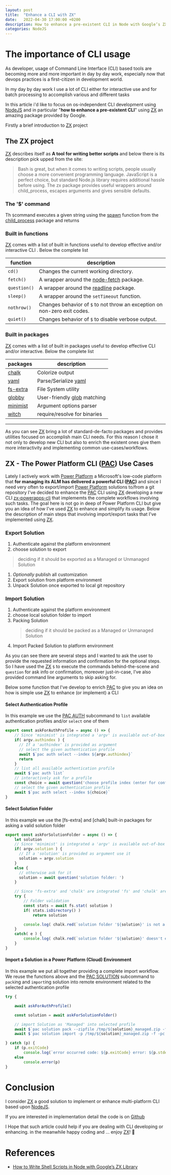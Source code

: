 ```yaml
---
layout: post
title:  "Enhance a CLI with ZX"
date:   2022-04-30 17:00:00 +0200
description: How to enhance a pre-existent CLI in Node with Google’s ZX Library
categories: NodeJS
---
```


# The importance of CLI usage

As developer, usage of Command Line Interface (CLI) based tools are becoming more and more important in day by day work, especially now that devops practices is a first-citizen in development world.

In my day by day work I use a lot of CLI either for interactive use and for batch processing to accomplish various and different tasks

In this article i'd like to focus on os-independent CLI development using [NodeJS] and in particular "**how to enhance a pre-existent CLI**" using [ZX] an amazing package provided by Google.

Firstly a brief introduction to [ZX] project

## The ZX project

[ZX] describes itself as **A tool for writing better scripts** and below there is its description pick upped from the site:

>Bash is great, but when it comes to writing scripts, people usually choose a more convenient programming language. JavaScript is a perfect choice, but standard Node.js library requires additional hassle before using. The zx package provides useful wrappers around child_process, escapes arguments and gives sensible defaults.

### The '$' command

Th `$`command executes a given string using the [spawn] function from the [child_process] package and returns

### Built in functions

[ZX] comes with a list of built in functions useful to develop effective and/or interactive CLI . Below the complete list

function | description
--- | ---
`cd()` | Changes the current working directory.
`fetch()` | A wrapper around the [node-fetch] package.
`question()` | A wrapper around the [readline] package.
`sleep()`| A wrapper around the `setTimeout` function.
`nothrow()`| Changes behavior of `$` to not throw an exception on non-zero exit codes.
`quiet()` | Changes behavior of `$` to disable verbose output.

### Built in packages

[ZX] comes with a list of built in packages useful to develop effective CLI and/or interactive. Below the complete list

  packages | description
 --- | ---
[chalk](https://www.npmjs.com/package/chalk) | Colorize output
[yaml](https://www.npmjs.com/package/yaml) | Parse/Serialize [yaml]
[fs-extra](https://www.npmjs.com/package/fs-extra) | File System utility
[globby](https://www.npmjs.com/package/globby) | User-friendly [glob] matching
[minimist](https://www.npmjs.com/package/minimist) | Argument options parser
[witch](https://www.npmjs.com/package/witch) | require/resolve for binaries

----

As you can see [ZX] bring a lot of standard-de-facto packages and provides utilities focused on accomplish main CLI needs.
For this reason I chose it not only to develop new CLI but also to enrich the existent ones give them more interactivity and implementing common use-cases/workflows.

## ZX - The Power Platform CLI ([PAC]) Use Cases

Lately I actively work with [Power Platform] a Microsoft's low-code platform that **for managing its ALM has delivered a powerful CLI ([PAC])** and since I need very often to export/import [Power Platform] solutions to/from a git repository I've decided to enhance the [PAC] CLI using [ZX] developing a new CLI [zx-powerapps-cli] that implememts the complete workflows involving such tasks.
The goal here is not go in deep of Power Platform CLI but give you an idea of how I've used [ZX] to enhance and simplify its usage.
Below the description of main steps that involving import/export tasks that I've implemented using [ZX].

### Export Solution

1. Authenticate against the platform environment
1. choose solution to export
  > deciding if it should be exported as a Managed or Unmanaged Solution
1. _Optionally_ publish all customization
1. Export solution from platform environment
1. Unpack Solution once exported to local git repository

### Import Solution

1. Authenticate against the platform environment
1. choose local solution folder to import
1. Packing Solution
   > deciding if it should be packed as a Managed or Unmanaged Solution
1. Import Packed Solution to platform environment

As you can see there are several steps and I wanted to ask the user to provide the requested information and confirmation for the optional steps.
So I have used the [ZX] `$` to execute the commands behind-the-scene and `question` for ask info or confirmation, moreover just-in-case, I've also provided command line arguments to skip asking for.

Below some function that I've develop to enrich [PAC] to give you an idea on how is simple use [ZX] to enhance (or implement) a CLI

#### Select Authentication Profile

In this example we use the [PAC AUTH] subcommand to `list` available authentication profiles and/or `select` one of them

```javascript
export const askForAuthProfile = async () => {
    // Since 'minimist' is integrated a 'argv' is available out-of-box
    if( argv.authindex ) {
      // If a 'authindex' is provided as argument
      // select the given authentication profile
      await $`pac auth select --index ${argv.authindex}`     
      return
    }
    // list all available authentication profile  
    await $`pac auth list`
    // interactively ask for a profile
    const choice = await question('choose profile index (enter for confirm active one): ')
    // select the given authentication profile    
    await $`pac auth select --index ${choice}`
}
```

#### Select Solution Folder

In this example we use the [fs-extra] and [chalk] built-in packages for asking a valid solution folder

```JavaScript
export const askForSolutionFolder = async () => {
    let solution
    // Since 'minimist' is integrated a 'argv' is available out-of-box
    if( argv.solution ) {
      // If a 'solution' is provided as argument use it
      solution = argv.solution
    }
    else {
      // otherwise ask for it
      solution = await question('solution folder: ')
    }

    // Since 'fs-extra' and 'chalk' are integrated 'fs' and 'chalk' are available out-of-box
    try {
        // Folder validation
        const stats = await fs.stat( solution )
        if( stats.isDirectory() )
            return solution

        console.log( chalk.red(`solution folder '${solution}' is not a directory!`))            
    }
    catch( e ) {
        console.log( chalk.red(`solution folder '${solution}' doesn't exist!`))
    }
}

```

#### Import a Solution in a Power Platform (Cloud) Environment

In this example we put all together providing a complete import workflow. We reuse the functions above and the [PAC SOLUTION] subcommand to `pack`ing and `import`ing solution into remote environment related to the selected authentication profile

```javascript
try {

    await askForAuthProfile()

    const solution = await askForSolutionFolder()

    // import Solution as 'Managed' into selected profile
    await $`pac solution pack --zipfile /tmp/${solution}_managed.zip -f ${solution} -p Managed -aw`  
    await $`pac solution import -p /tmp/${solution}_managed.zip -f -pc -a`        

} catch (p) {
    if (p.exitCode)
        console.log(`error occurred code: ${p.exitCode} error: ${p.stderr}`)
    else
        console.error(p)
}

```

# Conclusion

I consider [ZX] a good solution to implement or enhance multi-platform CLI based upon [NodeJS].

If you are interested in implementation detail the code is on [Github](https://github.com/bsorrentino/zx-powerapps-cli)  

I Hope that such article could help if you are dealing with CLI developing or enhancing. in the meanwhile happy coding and … enjoy [ZX]! 👋

# References

* [How to Write Shell Scripts in Node with Google’s ZX Library](https://www.sitepoint.com/google-zx-write-node-shell-scripts/)

[NodeJS]: https://nodejs.org/en/
[ZX]:  https://www.npmjs.com/package/zx
[yaml]: https://yaml.org/spec/history/2001-12-10.html
[glob]: https://en.wikipedia.org/wiki/Glob_(programming)
[node-fetch]: https://www.npmjs.com/package/node-fetch
[readline]: https://nodejs.org/api/readline.html
[child_process]: https://nodejs.org/api/child_process.html
[spawn]: https://nodejs.org/api/child_process.html#child_processspawncommand-args-options
[Power Platform]: https://powerplatform.microsoft.com/en-us/
[PAC]: https://docs.microsoft.com/en-us/power-apps/developer/data-platform/powerapps-cli#common-commands
[PAC AUTH]: https://docs.microsoft.com/en-us/power-apps/developer/data-platform/cli/reference/auth-command
[PAC SOLUTION]: https://docs.microsoft.com/en-us/power-apps/developer/data-platform/cli/reference/solution-command
[zx-powerapps-cli]: https://www.npmjs.com/package/@bsorrentino/zx-powerapps-cli
